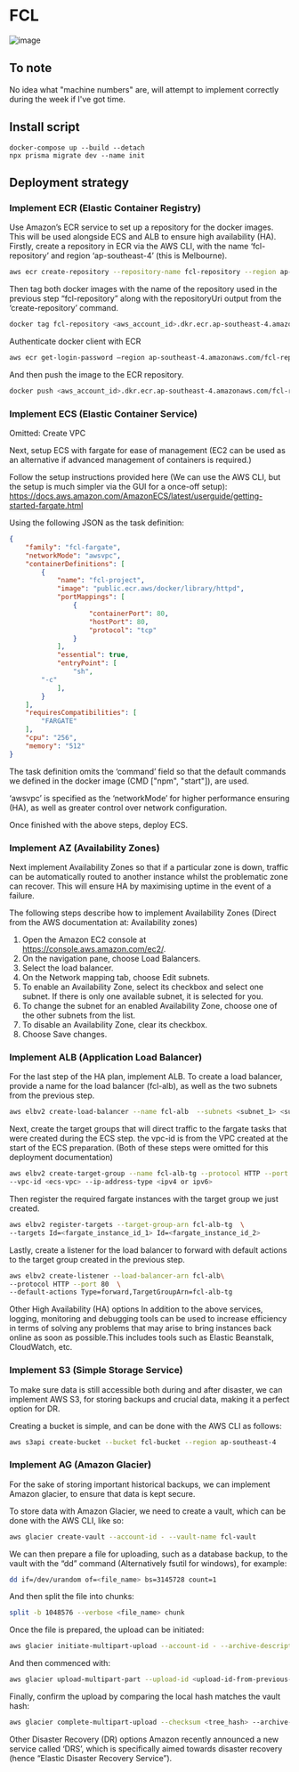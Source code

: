 # FCL

![image](https://github.com/nathanvarano/fcl/assets/45152772/67bb8517-9f1c-42f3-ac22-43e6371554e2)


## To note
No idea what "machine numbers" are, will attempt to implement correctly during the week if I've got time.

## Install script

```shell
docker-compose up --build --detach
npx prisma migrate dev --name init
```


## Deployment strategy

### Implement ECR (Elastic Container Registry)
Use Amazon’s ECR service to set up a repository for the docker images. This will be used alongside ECS and ALB to ensure high availability (HA). Firstly, create a repository in ECR via the AWS CLI, with the name ‘fcl-repository’ and region ‘ap-southeast-4’ (this is Melbourne).
```bash
aws ecr create-repository --repository-name fcl-repository --region ap-southeast-4
```
Then tag both docker images with the name of the repository used in the previous step “fcl-repository” along with the repositoryUri output from the ‘create-repository’ command.
```bash
docker tag fcl-repository <aws_account_id>.dkr.ecr.ap-southeast-4.amazonaws.com/fcl-repository
```

Authenticate docker client with ECR
```bash
aws ecr get-login-password –region ap-southeast-4.amazonaws.com/fcl-repository | docker login –username AWS —password-stdin <aws_ccount_id>.dkr.ecr.ap-southeast-4.amazonaws.com
```
And then push the image to the ECR repository.
```bash
docker push <aws_account_id>.dkr.ecr.ap-southeast-4.amazonaws.com/fcl-repository
```
### Implement ECS (Elastic Container Service)
Omitted: Create VPC

Next, setup ECS with fargate for ease of management (EC2 can be used as an alternative if advanced management of containers is required.)

Follow the setup instructions provided here (We can use the AWS CLI, but the setup is much simpler via the GUI for a once-off setup):
https://docs.aws.amazon.com/AmazonECS/latest/userguide/getting-started-fargate.html

Using the following JSON as the task definition:
```JSON
{
    "family": "fcl-fargate", 
    "networkMode": "awsvpc", 
    "containerDefinitions": [
        {
            "name": "fcl-project", 
            "image": "public.ecr.aws/docker/library/httpd", 
            "portMappings": [
                {
                    "containerPort": 80, 
                    "hostPort": 80, 
                    "protocol": "tcp"
                }
            ], 
            "essential": true, 
            "entryPoint": [
                "sh",
		"-c"
            ], 
        }
    ], 
    "requiresCompatibilities": [
        "FARGATE"
    ], 
    "cpu": "256", 
    "memory": "512"
}
```


The task definition omits the ‘command’ field so that the default commands we defined in the docker image (CMD ["npm", "start"]), are used.

‘awsvpc’ is specified as the ‘networkMode’ for higher performance ensuring (HA), as well as greater control over network configuration.

Once finished with the above steps, deploy ECS.

### Implement AZ (Availability Zones)
Next implement Availability Zones so that if a particular zone is down, traffic can be automatically routed to another instance whilst the problematic zone can recover. This will ensure HA by maximising uptime in the event of a failure.

The following steps describe how to implement Availability Zones (Direct from the AWS documentation at: Availability zones)

1. Open the Amazon EC2 console at https://console.aws.amazon.com/ec2/.
2. On the navigation pane, choose Load Balancers.
3. Select the load balancer.
4. On the Network mapping tab, choose Edit subnets.
5. To enable an Availability Zone, select its checkbox and select one subnet. If there is only one available subnet, it is selected for you.
6. To change the subnet for an enabled Availability Zone, choose one of the other subnets from the list.
7. To disable an Availability Zone, clear its checkbox.
8. Choose Save changes.

### Implement ALB (Application Load Balancer)
For the last step of the HA plan, implement ALB. To create a load balancer, provide a name for the load balancer (fcl-alb), as well as the two subnets from the previous step.

```bash
aws elbv2 create-load-balancer --name fcl-alb  --subnets <subnet_1> <subnet_2>
```
Next, create the target groups that will direct traffic to the fargate tasks that were created during the ECS step. the vpc-id is from the VPC created at the start of the ECS preparation. (Both of these steps were omitted for this deployment documentation)
```bash
aws elbv2 create-target-group --name fcl-alb-tg --protocol HTTP --port 80 \
--vpc-id <ecs-vpc> --ip-address-type <ipv4 or ipv6>
```
Then register the required fargate instances with the target group we just created.

```bash
aws elbv2 register-targets --target-group-arn fcl-alb-tg  \
--targets Id=<fargate_instance_id_1> Id=<fargate_instance_id_2>
```
Lastly, create a listener for the load balancer to forward with default actions to the target group created in the previous step.

```bash
aws elbv2 create-listener --load-balancer-arn fcl-alb\
--protocol HTTP --port 80  \
--default-actions Type=forward,TargetGroupArn=fcl-alb-tg
```

Other High Availability (HA) options 
In addition to the above services, logging, monitoring and debugging tools can be used to increase efficiency in terms of solving any problems that may arise to bring instances back online as soon as possible.This includes tools such as Elastic Beanstalk, CloudWatch, etc.


### Implement S3 (Simple Storage Service)
To make sure data is still accessible both during and after disaster, we can implement AWS S3, for storing backups and crucial data, making it a perfect option for DR.

Creating a bucket is simple, and can be done with the AWS CLI as follows:
```bash
aws s3api create-bucket --bucket fcl-bucket --region ap-southeast-4
```
### Implement AG (Amazon Glacier) 
For the sake of storing important historical backups, we can implement Amazon glacier, to ensure that data is kept secure.

To store data with Amazon Glacier, we need to create a vault, which can be done with the AWS CLI, like so:
```bash
aws glacier create-vault --account-id - --vault-name fcl-vault
```
We can then prepare a file for uploading, such as a database backup, to the vault with the “dd” command (Alternatively fsutil for windows), for example:

```bash
dd if=/dev/urandom of=<file_name> bs=3145728 count=1
```
And then split the file into chunks:
```bash
split -b 1048576 --verbose <file_name> chunk
```
Once the file is prepared, the upload can be initiated:
```bash
aws glacier initiate-multipart-upload --account-id - --archive-description <archive-desc> --part-size 1048576 --vault-name fcl-vault
```
And then commenced with:
```bash
aws glacier upload-multipart-part --upload-id <upload-id-from-previous-step> body <chunk-from-split-step> --range 'bytes 0-1048575/*' --account-id - --vault-name <fcl-vault>
```
Finally, confirm the upload by comparing the local hash matches the vault hash:
```bash
aws glacier complete-multipart-upload --checksum <tree_hash> --archive-size 3145728 --upload-id <upload_id>  --account-id - --vault-name fcl-vault
```

Other Disaster Recovery (DR) options 
Amazon recently announced a new service called ‘DRS’, which is specifically aimed towards disaster recovery (hence “Elastic Disaster Recovery Service”).


